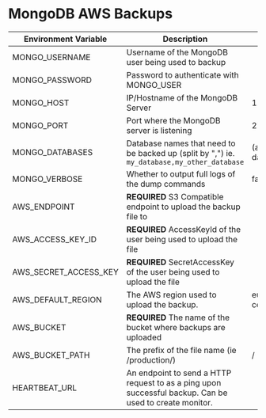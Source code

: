 # MongoDB AWS Backups

| Environment Variable  | Description                                                                                              | Default         |
|-----------------------|----------------------------------------------------------------------------------------------------------|-----------------|
| MONGO_USERNAME        | Username of the MongoDB user being used to backup                                                        |                 |
| MONGO_PASSWORD        | Password to authenticate with MONGO_USER                                                                 |                 |
| MONGO_HOST            | IP/Hostname of the MongoDB Server                                                                        | 127.0.0.1       |
| MONGO_PORT            | Port where the MongoDB server is listening                                                               | 27017           |
| MONGO_DATABASES       | Database names that need to be backed up (split by ",") ie. `my_database,my_other_database`              | (all databases) |
| MONGO_VERBOSE         | Whether to output full logs of the dump commands                                                         | false           | 
| AWS_ENDPOINT          | **REQUIRED** S3 Compatible endpoint to upload the backup file to                                         |                 |
| AWS_ACCESS_KEY_ID     | **REQUIRED** AccessKeyId of the user being used to upload the file                                       |                 |
| AWS_SECRET_ACCESS_KEY | **REQUIRED** SecretAccessKey of the user being used to upload the file                                   |                 |
| AWS_DEFAULT_REGION    | The AWS region used to upload the backup.                                                                | eu-central-1    |
| AWS_BUCKET            | **REQUIRED** The name of the bucket where backups are uploaded                                           |                 |
| AWS_BUCKET_PATH       | The prefix of the file name (ie /production/)                                                            | /               |
| HEARTBEAT_URL         | An endpoint to send a HTTP request to as a ping upon successful backup. Can be used to create monitor.   |                 |